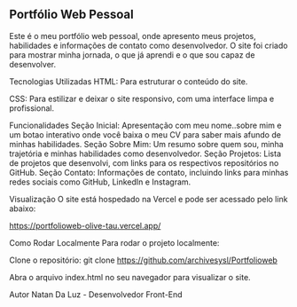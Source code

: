 ## Portfólio Web Pessoal

Este é o meu portfólio web pessoal, onde apresento meus projetos, habilidades e informações de contato como desenvolvedor. O site foi criado para mostrar minha jornada, o que já aprendi e o que sou capaz de desenvolver.

Tecnologias Utilizadas
HTML: Para estruturar o conteúdo do site.

CSS: Para estilizar e deixar o site responsivo, com uma interface limpa e profissional.

Funcionalidades
Seção Inicial: Apresentação com meu nome..sobre mim e um botao interativo onde você baixa o meu CV para saber mais afundo de minhas habilidades.
Seção Sobre Mim: Um resumo sobre quem sou, minha trajetória e minhas habilidades como desenvolvedor.
Seção Projetos: Lista de projetos que desenvolvi, com links para os respectivos repositórios no GitHub.
Seção Contato: Informações de contato, incluindo links para minhas redes sociais como GitHub, LinkedIn e Instagram.

Visualização
O site está hospedado na Vercel e pode ser acessado pelo link abaixo:

https://portfolioweb-olive-tau.vercel.app/

Como Rodar Localmente
Para rodar o projeto localmente:

Clone o repositório:
git clone https://github.com/archivesysl/Portfolioweb

Abra o arquivo index.html no seu navegador para visualizar o site.

Autor
Natan Da Luz - Desenvolvedor Front-End

